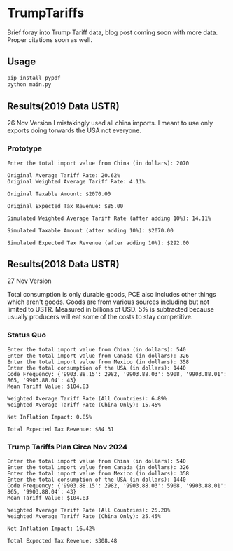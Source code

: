 # TrumpTariffs

Brief foray into Trump Tariff data, blog post coming soon with more data. Proper citations soon as well.

## Usage 

```bash
pip install pypdf
python main.py
```

## Results(2019 Data USTR)
26 Nov Version
I mistakingly used all china imports. I meant to use only exports doing torwards the USA not everyone.

### Prototype
```
Enter the total import value from China (in dollars): 2070

Original Average Tariff Rate: 20.62%
Original Weighted Average Tariff Rate: 4.11%

Original Taxable Amount: $2070.00

Original Expected Tax Revenue: $85.00

Simulated Weighted Average Tariff Rate (after adding 10%): 14.11%

Simulated Taxable Amount (after adding 10%): $2070.00

Simulated Expected Tax Revenue (after adding 10%): $292.00
```

## Results(2018 Data USTR)
27 Nov Version

Total consumption is only durable goods, PCE also includes other things which aren't goods. Goods are from various sources including but not limited to USTR. Measured in billions of USD. 5% is subtracted because usually producers will eat some of the costs to stay competitive.

### Status Quo
```
Enter the total import value from China (in dollars): 540
Enter the total import value from Canada (in dollars): 326
Enter the total import value from Mexico (in dollars): 358
Enter the total consumption of the USA (in dollars): 1440
Code Frequency: {'9903.88.15': 2982, '9903.88.03': 5908, '9903.88.01': 865, '9903.88.04': 43}
Mean Tariff Value: $104.83

Weighted Average Tariff Rate (All Countries): 6.89%
Weighted Average Tariff Rate (China Only): 15.45%

Net Inflation Impact: 0.85%

Total Expected Tax Revenue: $84.31
```

### Trump Tariffs Plan Circa Nov 2024 
```
Enter the total import value from China (in dollars): 540
Enter the total import value from Canada (in dollars): 326
Enter the total import value from Mexico (in dollars): 358
Enter the total consumption of the USA (in dollars): 1440
Code Frequency: {'9903.88.15': 2982, '9903.88.03': 5908, '9903.88.01': 865, '9903.88.04': 43}
Mean Tariff Value: $104.83

Weighted Average Tariff Rate (All Countries): 25.20%
Weighted Average Tariff Rate (China Only): 25.45%

Net Inflation Impact: 16.42%

Total Expected Tax Revenue: $308.48
```
